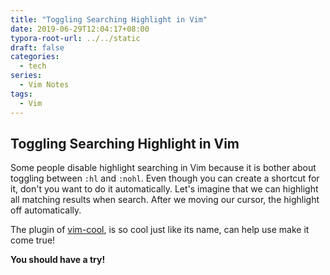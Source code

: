 ```yaml
---
title: "Toggling Searching Highlight in Vim"
date: 2019-06-29T12:04:17+08:00
typora-root-url: ../../static
draft: false
categories:
  - tech
series:
  - Vim Notes
tags:
  - Vim
---
```

## Toggling Searching Highlight in Vim

Some people disable highlight searching in Vim because it is bother about toggling between `:hl` and `:nohl`. Even though you can create a shortcut for it, don't you want to do it automatically. Let's imagine that we can highlight all matching results when search. After we moving our cursor, the highlight off automatically.


The plugin of [vim-cool](https://github.com/romainl/vim-cool), is so cool just like its name, can help use make it come true!

**You should have a try!**



